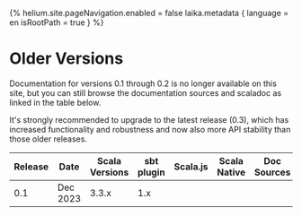 {%
helium.site.pageNavigation.enabled = false
laika.metadata {
language = en
isRootPath = true
}
%}

Older Versions
==============

Documentation for versions 0.1 through 0.2 is no longer available on this site,
but you can still browse the documentation sources and scaladoc as linked in the table below.

It's strongly recommended to upgrade to the latest release (0.3), which has increased functionality and robustness
and now also more API stability than those older releases.

| Release | Date     | Scala Versions | sbt plugin | Scala.js | Scala Native | Doc Sources | API (Scaladoc)  |
|---------|----------|----------------|------------|----------|--------------|-------------|-----------------|
| 0.1     | Dec 2023 | 3.3.x          | 1.x        |          |              |             | [Browse][api01] |

[api01]: https://javadoc.io/doc/io.github.takapi327/ldbc-dsl_3/0.1.1/index.html
